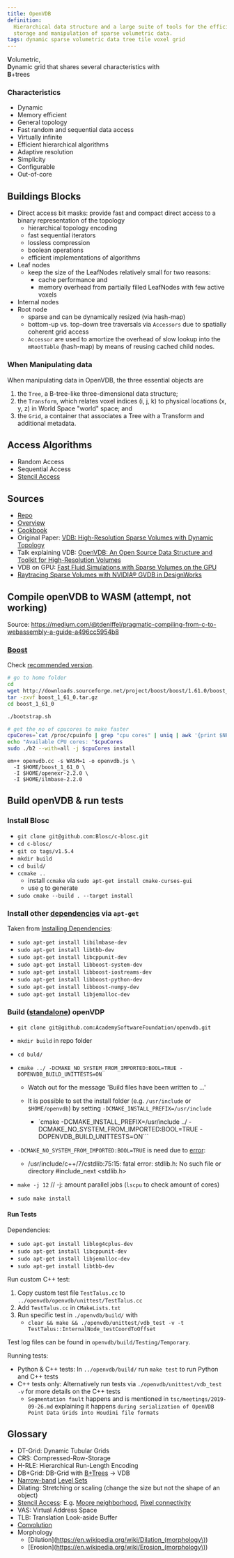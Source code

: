 ```yaml
---
title: OpenVDB
definition:
  Hierarchical data structure and a large suite of tools for the efficient
  storage and manipulation of sparse volumetric data.
tags: dynamic sparse volumetric data tree tile voxel grid
---
```


**V**olumetric,  
**D**ynamic grid that shares several characteristics with  
**B**+trees

### Characteristics

- Dynamic
- Memory efficient
- General topology
- Fast random and sequential data access
- Virtually infinite
- Efficient hierarchical algorithms
- Adaptive resolution
- Simplicity
- Configurable
- Out-of-core

## Buildings Blocks

- Direct access bit masks: provide fast and compact direct access to a binary
  representation of the topology
  - hierarchical topology encoding
  - fast sequential iterators
  - lossless compression
  - boolean operations
  - efficient implementations of algorithms
- Leaf nodes
  - keep the size of the LeafNodes relatively small for two reasons:
    - cache performance and
    - memory overhead from partially filled LeafNodes with few active voxels
- Internal nodes
- Root node
  - sparse and can be dynamically resized (via hash-map)
  - bottom-up vs. top-down tree traversals via `Accessors` due to spatially
    coherent grid access
  - `Accessor` are used to amortize the overhead of slow lookup into the
    `mRootTable` (hash-map) by means of reusing cached child nodes.

### When Manipulating data

When manipulating data in OpenVDB, the three essential objects are

1. the `Tree`, a B-tree-like three-dimensional data structure;
2. the `Transform`, which relates voxel indices (i, j, k) to physical locations
   (x, y, z) in World Space "world" space; and
3. the `Grid`, a container that associates a Tree with a Transform and
   additional metadata.

## Access Algorithms

- Random Access
- Sequential Access
- [Stencil Access](https://en.wikipedia.org/wiki/Stencil_code)

## Sources

- [Repo](https://github.com/AcademySoftwareFoundation/openvdb)
- [Overview](https://www.openvdb.org/documentation/doxygen/overview.html)
- [Cookbook](https://www.openvdb.org/documentation/doxygen/codeExamples.html)
- Original Paper:
  [VDB: High-Resolution Sparse Volumes with Dynamic Topology](http://www.museth.org/Ken/Publications_files/Museth_TOG13.pdf)
- Talk explaining VDB:
  [OpenVDB: An Open Source Data Structure and Toolkit for High-Resolution Volumes](https://youtu.be/7hUH92xwODg)
- VDB on GPU:
  [Fast Fluid Simulations with Sparse Volumes on the GPU](https://www.researchgate.net/publication/325488464_Fast_Fluid_Simulations_with_Sparse_Volumes_on_the_GPU)
- [Raytracing Sparse Volumes with NVIDIA® GVDB in DesignWorks](https://developer.nvidia.com/sites/default/files/akamai/designworks/docs/GVDB_TechnicalTalk_Siggraph2016.pdf)

## Compile openVDB to WASM (attempt, not working)

Source:
https://medium.com/@tdeniffel/pragmatic-compiling-from-c-to-webassembly-a-guide-a496cc5954b8

### [Boost](https://stackoverflow.com/a/51924884/3731530)

Check
[recommended version](https://www.openvdb.org/documentation/doxygen/dependencies.html#depDependencyTable).

```bash
# go to home folder
cd
wget http://downloads.sourceforge.net/project/boost/boost/1.61.0/boost_1_54_0.tar.gz
tar -zxvf boost_1_61_0.tar.gz
cd boost_1_61_0

./bootstrap.sh

# get the no of cpucores to make faster
cpuCores=`cat /proc/cpuinfo | grep "cpu cores" | uniq | awk '{print $NF}'`
echo "Available CPU cores: "$cpuCores
sudo ./b2 --with=all -j $cpuCores install
```

```
em++ openvdb.cc -s WASM=1 -o openvdb.js \
  -I $HOME/boost_1_61_0 \
  -I $HOME/openexr-2.2.0 \
  -I $HOME/ilmbase-2.2.0
```

## Build openVDB & run tests

### Install Blosc

- `git clone git@github.com:Blosc/c-blosc.git`
- `cd c-blosc/`
- `git co tags/v1.5.4`
- `mkdir build`
- `cd build/`
- `ccmake ..`
  - install `ccmake` via `sudo apt-get install cmake-curses-gui`
  - use `g` to generate
- `sudo cmake --build . --target install`

### Install other [dependencies](https://www.openvdb.org/documentation/doxygen/dependencies.html) via `apt-get`

Taken from
[Installing Dependencies](https://www.openvdb.org/documentation/doxygen/dependencies.html#depInstallingDependencies):

- `sudo apt-get install libilmbase-dev`
- `sudo apt-get install libtbb-dev`
- `sudo apt-get install libcppunit-dev`
- `sudo apt-get install libboost-system-dev`
- `sudo apt-get install libboost-iostreams-dev`
- `sudo apt-get install libboost-python-dev`
- `sudo apt-get install libboost-numpy-dev`
- `sudo apt-get install libjemalloc-dev`

### Build ([standalone](https://www.openvdb.org/documentation/doxygen/build.html#buildBuildStandalone)) openVDP

- `git clone git@github.com:AcademySoftwareFoundation/openvdb.git`
- `mkdir build` in repo folder
- `cd buld/`
- `cmake ../ -DCMAKE_NO_SYSTEM_FROM_IMPORTED:BOOL=TRUE -DOPENVDB_BUILD_UNITTESTS=ON`

  - Watch out for the message 'Build files have been written to ...'

  - It is possible to set the install folder (e.g. `/usr/include` or
    `$HOME/openvdb`) by setting `-DCMAKE_INSTALL_PREFIX=/usr/include`
    - `cmake -DCMAKE_INSTALL_PREFIX=/usr/include ../
      -DCMAKE_NO_SYSTEM_FROM_IMPORTED:BOOL=TRUE -DOPENVDB_BUILD_UNITTESTS=ON```

- `-DCMAKE_NO_SYSTEM_FROM_IMPORTED:BOOL=TRUE` is need due to
  [error](https://github.com/AcademySoftwareFoundation/openvdb/issues/70#issuecomment-508984505):

  - /usr/include/c++/7/cstdlib:75:15: fatal error: stdlib.h: No such file or
    directory #include_next <stdlib.h>

- `make -j 12` // -j: amount parallel jobs (`lscpu` to check amount of cores)
- `sudo make install`

#### Run Tests

Dependencies:

- `sudo apt-get install liblog4cplus-dev`
- `sudo apt-get install libcppunit-dev`
- `sudo apt-get install libjemalloc-dev`
- `sudo apt-get install libtbb-dev`

Run custom C++ test:

1. Copy custom test file `TestTalus.cc` to
   `../openvdb/openvdb/unittest/TestTalus.cc`
2. Add `TestTalus.cc` in `CMakeLists.txt`
3. Run specific test in `./openvdb/build/` with
   - `clear && make && ./openvdb/unittest/vdb_test -v -t TestTalus::InternalNode_testCoordToOffset`

Test log files can be found in `openvdb/build/Testing/Temporary`.

Running tests:

- Python & C++ tests: In `../openvdb/build/` run `make test` to run Python and
  C++ tests
- C++ tests only: Alternatively run tests via `./openvdb/unittest/vdb_test -v`
  for more details on the C++ tests
  - `Segmentation fault` happens and is mentioned in
    `tsc/meetings/2019-09-26.md` explaining it happens
    `during serialization of OpenVDB Point Data Grids into Houdini file formats`

## Glossary

- DT-Grid: Dynamic Tubular Grids
- CRS: Compressed-Row-Storage
- H-RLE: Hierarchical Run-Length Encoding
- DB+Grid: DB-Grid with [B+Trees](https://en.wikipedia.org/wiki/B%2B_tree) → VDB
- [Narrow-band](<https://en.wikipedia.org/wiki/Level_set_(data_structures)#Narrow_band>)
  [Level Sets](https://en.wikipedia.org/wiki/Level_set)
- Dilating: Stretching or scaling (change the size but not the shape of an
  object)
- [Stencil Access](https://en.wikipedia.org/wiki/Stencil_code): E.g.
  [Moore neighborhood](https://en.wikipedia.org/wiki/Moore_neighborhood),
  [Pixel connectivity](https://en.wikipedia.org/wiki/Pixel_connectivity)
- VAS: Virtual Address Space
- TLB: Translation Look-aside Buffer
- [Convolution](https://en.wikipedia.org/wiki/Convolution)
- Morphology
  - [Dilation](https://en.wikipedia.org/wiki/Dilation_(morphology\))
  - [Erosion](https://en.wikipedia.org/wiki/Erosion_(morphology\))
